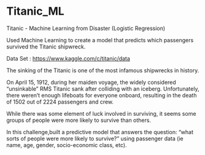 # Titanic_ML
Titanic - Machine Learning from Disaster
(Logistic Regression)

Used Machine Learning to create a model that predicts which passengers survived the Titanic shipwreck.

Data Set : https://www.kaggle.com/c/titanic/data

The sinking of the Titanic is one of the most infamous shipwrecks in history.

On April 15, 1912, during her maiden voyage, the widely considered “unsinkable” RMS Titanic sank after colliding with an iceberg. Unfortunately, there weren’t enough lifeboats for everyone onboard, resulting in the death of 1502 out of 2224 passengers and crew.

While there was some element of luck involved in surviving, it seems some groups of people were more likely to survive than others.

In this challenge,built a predictive model that answers the question: “what sorts of people were more likely to survive?” using passenger data (ie name, age, gender, socio-economic class, etc).
